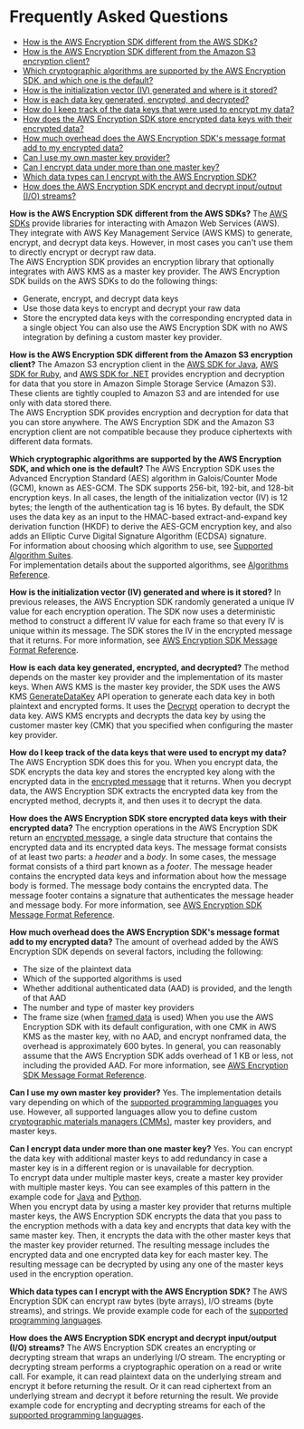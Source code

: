 # Frequently Asked Questions<a name="faq"></a>
+ [How is the AWS Encryption SDK different from the AWS SDKs?](#aws-sdks)
+ [How is the AWS Encryption SDK different from the Amazon S3 encryption client?](#s3-encryption-client)
+ [Which cryptographic algorithms are supported by the AWS Encryption SDK, and which one is the default?](#supported-algorithms-faq)
+ [How is the initialization vector \(IV\) generated and where is it stored?](#iv-generation)
+ [How is each data key generated, encrypted, and decrypted?](#key-generation)
+ [How do I keep track of the data keys that were used to encrypt my data?](#track-keys)
+ [How does the AWS Encryption SDK store encrypted data keys with their encrypted data?](#store-encrypted-keys)
+ [How much overhead does the AWS Encryption SDK's message format add to my encrypted data?](#overhead)
+ [Can I use my own master key provider?](#own-provider)
+ [Can I encrypt data under more than one master key?](#multiple-master-keys)
+ [Which data types can I encrypt with the AWS Encryption SDK?](#data-types)
+ [How does the AWS Encryption SDK encrypt and decrypt input/output \(I/O\) streams?](#streams)

**How is the AWS Encryption SDK different from the AWS SDKs?**  <a name="aws-sdks"></a>
The [AWS SDKs](https://aws.amazon.com/tools/) provide libraries for interacting with Amazon Web Services \(AWS\)\. They integrate with AWS Key Management Service \(AWS KMS\) to generate, encrypt, and decrypt data keys\. However, in most cases you can't use them to directly encrypt or decrypt raw data\.  
The AWS Encryption SDK provides an encryption library that optionally integrates with AWS KMS as a master key provider\. The AWS Encryption SDK builds on the AWS SDKs to do the following things:  
+ Generate, encrypt, and decrypt data keys
+ Use those data keys to encrypt and decrypt your raw data
+ Store the encrypted data keys with the corresponding encrypted data in a single object
You can also use the AWS Encryption SDK with no AWS integration by defining a custom master key provider\.

**How is the AWS Encryption SDK different from the Amazon S3 encryption client?**  <a name="s3-encryption-client"></a>
The Amazon S3 encryption client in the [AWS SDK for Java](http://docs.aws.amazon.com/AWSJavaSDK/latest/javadoc/index.html?com/amazonaws/services/s3/AmazonS3EncryptionClient.html), [AWS SDK for Ruby](http://docs.aws.amazon.com/sdkforruby/api/Aws/S3/Encryption/Client.html), and [AWS SDK for \.NET](http://docs.aws.amazon.com/sdkfornet/v3/apidocs/index.html?page=S3/TS3EncryptionS3EncryptionClient.html) provides encryption and decryption for data that you store in Amazon Simple Storage Service \(Amazon S3\)\. These clients are tightly coupled to Amazon S3 and are intended for use only with data stored there\.  
The AWS Encryption SDK provides encryption and decryption for data that you can store anywhere\. The AWS Encryption SDK and the Amazon S3 encryption client are not compatible because they produce ciphertexts with different data formats\.

**Which cryptographic algorithms are supported by the AWS Encryption SDK, and which one is the default?**  <a name="supported-algorithms-faq"></a>
The AWS Encryption SDK uses the Advanced Encryption Standard \(AES\) algorithm in Galois/Counter Mode \(GCM\), known as AES\-GCM\. The SDK supports 256\-bit, 192\-bit, and 128\-bit encryption keys\. In all cases, the length of the initialization vector \(IV\) is 12 bytes; the length of the authentication tag is 16 bytes\. By default, the SDK uses the data key as an input to the HMAC\-based extract\-and\-expand key derivation function \(HKDF\) to derive the AES\-GCM encryption key, and also adds an Elliptic Curve Digital Signature Algorithm \(ECDSA\) signature\.  
For information about choosing which algorithm to use, see [Supported Algorithm Suites](supported-algorithms.md)\.  
For implementation details about the supported algorithms, see [Algorithms Reference](algorithms-reference.md)\.

**How is the initialization vector \(IV\) generated and where is it stored?**  <a name="iv-generation"></a>
In previous releases, the AWS Encryption SDK randomly generated a unique IV value for each encryption operation\. The SDK now uses a deterministic method to construct a different IV value for each frame so that every IV is unique within its message\. The SDK stores the IV in the encrypted message that it returns\. For more information, see [AWS Encryption SDK Message Format Reference](message-format.md)\.

**How is each data key generated, encrypted, and decrypted?**  <a name="key-generation"></a>
The method depends on the master key provider and the implementation of its master keys\. When AWS KMS is the master key provider, the SDK uses the AWS KMS [GenerateDataKey](http://docs.aws.amazon.com/kms/latest/APIReference/API_GenerateDataKey.html) API operation to generate each data key in both plaintext and encrypted forms\. It uses the [Decrypt](http://docs.aws.amazon.com/kms/latest/APIReference/API_Decrypt.html) operation to decrypt the data key\. AWS KMS encrypts and decrypts the data key by using the customer master key \(CMK\) that you specified when configuring the master key provider\.

**How do I keep track of the data keys that were used to encrypt my data?**  <a name="track-keys"></a>
The AWS Encryption SDK does this for you\. When you encrypt data, the SDK encrypts the data key and stores the encrypted key along with the encrypted data in the [encrypted message](concepts.md#message) that it returns\. When you decrypt data, the AWS Encryption SDK extracts the encrypted data key from the encrypted method, decrypts it, and then uses it to decrypt the data\.

**How does the AWS Encryption SDK store encrypted data keys with their encrypted data?**  <a name="store-encrypted-keys"></a>
The encryption operations in the AWS Encryption SDK return an [encrypted message](concepts.md#message), a single data structure that contains the encrypted data and its encrypted data keys\. The message format consists of at least two parts: a *header* and a *body*\. In some cases, the message format consists of a third part known as a *footer*\. The message header contains the encrypted data keys and information about how the message body is formed\. The message body contains the encrypted data\. The message footer contains a signature that authenticates the message header and message body\. For more information, see [AWS Encryption SDK Message Format Reference](message-format.md)\.

**How much overhead does the AWS Encryption SDK's message format add to my encrypted data?**  <a name="overhead"></a>
The amount of overhead added by the AWS Encryption SDK depends on several factors, including the following:  
+ The size of the plaintext data
+ Which of the supported algorithms is used
+ Whether additional authenticated data \(AAD\) is provided, and the length of that AAD
+ The number and type of master key providers
+ The frame size \(when [framed data](message-format.md#body-framing) is used\)
When you use the AWS Encryption SDK with its default configuration, with one CMK in AWS KMS as the master key, with no AAD, and encrypt nonframed data, the overhead is approximately 600 bytes\. In general, you can reasonably assume that the AWS Encryption SDK adds overhead of 1 KB or less, not including the provided AAD\. For more information, see [AWS Encryption SDK Message Format Reference](message-format.md)\.

**Can I use my own master key provider?**  <a name="own-provider"></a>
Yes\. The implementation details vary depending on which of the [supported programming languages](programming-languages.md) you use\. However, all supported languages allow you to define custom [cryptographic materials managers \(CMMs\)](concepts.md#crypt-materials-manager), master key providers, and master keys\.

**Can I encrypt data under more than one master key?**  <a name="multiple-master-keys"></a>
Yes\. You can encrypt the data key with additional master keys to add redundancy in case a master key is in a different region or is unavailable for decryption\.  
To encrypt data under multiple master keys, create a master key provider with multiple master keys\. You can see examples of this pattern in the example code for [Java](java-example-code.md#java-example-multiple-providers) and [Python](python-example-code.md#python-example-multiple-providers)\.  
When you encrypt data by using a master key provider that returns multiple master keys, the AWS Encryption SDK encrypts the data that you pass to the encryption methods with a data key and encrypts that data key with the same master key\. Then, it encrypts the data with the other master keys that the master key provider returned\. The resulting message includes the encrypted data and one encrypted data key for each master key\. The resulting message can be decrypted by using any one of the master keys used in the encryption operation\.

**Which data types can I encrypt with the AWS Encryption SDK?**  <a name="data-types"></a>
The AWS Encryption SDK can encrypt raw bytes \(byte arrays\), I/O streams \(byte streams\), and strings\. We provide example code for each of the [supported programming languages](programming-languages.md)\.

**How does the AWS Encryption SDK encrypt and decrypt input/output \(I/O\) streams?**  <a name="streams"></a>
The AWS Encryption SDK creates an encrypting or decrypting stream that wraps an underlying I/O stream\. The encrypting or decrypting stream performs a cryptographic operation on a read or write call\. For example, it can read plaintext data on the underlying stream and encrypt it before returning the result\. Or it can read ciphertext from an underlying stream and decrypt it before returning the result\. We provide example code for encrypting and decrypting streams for each of the [supported programming languages](programming-languages.md)\.
